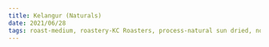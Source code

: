 ```yaml
---
title: Kelangur (Naturals)
date: 2021/06/28
tags: roast-medium, roastery-KC Roasters, process-natural sun dried, notes-jasmine, notes-caramel, notes-jackfruit, rating-6
---
```

